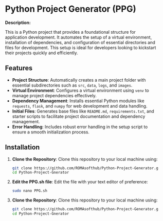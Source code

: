 # Python Project Generator (PPG)

**Description:**

This is a Python project that provides a foundational structure for application development. It automates the setup of a virtual environment, installation of dependencies, and configuration of essential directories and files for development. This setup is ideal for developers looking to kickstart their projects quickly and efficiently.

## Features

- **Project Structure**: Automatically creates a main project folder with essential subdirectories such as `src`, `data`, `logs`, and `images`.
- **Virtual Environment**: Configures a virtual environment using `venv` to manage project dependencies effectively.
- **Dependency Management**: Installs essential Python modules like `requests`, `flask`, and `numpy` for web development and data handling.
- **Initial Files**: Generates base files like `README.md`, `requirements.txt`, and starter scripts to facilitate project documentation and dependency management.
- **Error Handling**: Includes robust error handling in the setup script to ensure a smooth initialization process.

## Installation

1. **Clone the Repository**: Clone this repository to your local machine using:
   ```bash
   git clone https://github.com/ROMAsofthub/Python-Project-Generator.git
   cd Python-Project-Gnerator

2. **Edit the PPG.sh file**: Edit the file with your text editor of preference:
   ```bash
   sudo nano PPG.sh
   
3. **Clone the Repository**: Clone this repository to your local machine using:
   ```bash
   git clone https://github.com/ROMAsofthub/Python-Project-Generator.git
   cd Python-Project-Gnerator
